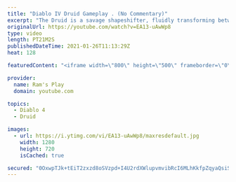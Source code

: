 ```yaml
---
title: "Diablo IV Druid Gameplay . (No Commentary)"
excerpt: "The Druid is a savage shapeshifter, fluidly transforming between the forms of a towering bear or a vicious werewolf to fight alongside the creatures of the wild."
originalUrl: https://youtube.com/watch?v=EA13-uAwWp8
type: video
length: PT21M2S
publishedDateTime: 2021-01-26T11:13:29Z
heat: 128

featuredContent: "<iframe width=\"800\" height=\"500\" frameborder=\"0\" src=\"https://www.youtube.com/embed/EA13-uAwWp8\" allow=\"accelerometer; autoplay; encrypted-media; gyroscope; picture-in-picture\" allowfullscreen></iframe>"

provider:
  name: Ram's Play
  domain: youtube.com

topics:
  - Diablo 4
  - Druid

images:
  - url: https://i.ytimg.com/vi/EA13-uAwWp8/maxresdefault.jpg
    width: 1280
    height: 720
    isCached: true

secured: "0OxwpTJk+tEiT2zxzd8oSVzpd+I4U2rdXWlupvmvibRcI6MLhKkfpZqyaQsiSTNnDr2LMWooYVzqPqGWOI27r/OdQn3TCmVtOZ6uduwxm7tuSJYslzwOFqf4HaS2jITA0Ow8Ye6wcMkp7oMaU5Rx+2NClKfMYFl4tyl335wZ77mpjMp6CDEuYEF7tVXLgwvw9ZCfbYu8OOPx25bRNBvS3MzSqVDNJrVdW3c8DFdPycXM1PGXsbLfw/gN54DtuqTnusJoCmuMXQJM/TsGsUo4E32yd6F1TzEtdPuMN7vjSUctkYj5L6ctUrEMYRmHcUlkuYyaJVdxf+RZv0a34pxPV49QS9TjSiHEMYvf1jqWYcM2jbIn/BTV/NaIVpeCiH19PURB+eW3xEQnNokbDpV6BNnXtt8n9shezZkjpKhSjtZR7bIVzzXqUQoWNUm2yyz9;g3170PpoWYEMm/QudMUDig=="
---
```



